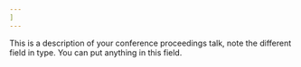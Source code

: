 ```yaml
---
]
---
```


This is a description of your conference proceedings talk, note the different field in type. You can put anything in this field.
